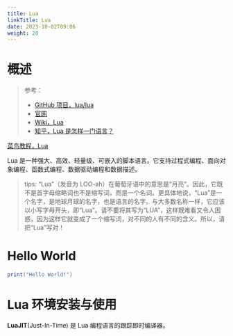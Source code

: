 ```yaml
---
title: Lua
linkTitle: Lua
date: 2023-10-02T09:06
weight: 20
---
```


# 概述

> 参考：
> 
> - [GitHub 项目，lua/lua](https://github.com/lua/lua)
> - [官网](https://www.lua.org/about.html)
> - [Wiki，Lua](https://en.wikipedia.org/wiki/Lua_(programming_language))
> - [知乎，Lua 是怎样一门语言？](https://www.zhihu.com/question/19841006)

[菜鸟教程，Lua](https://www.runoob.com/lua/lua-tutorial.html)

Lua 是一种强大、高效、轻量级、可嵌入的脚本语言。它支持过程式编程、面向对象编程、函数式编程、数据驱动编程和数据描述。

> tips: “Lua”（发音为 LOO-ah）在葡萄牙语中的意思是“月亮”。因此，它既不是首字母缩略词也不是缩写词，而是一个名词。更具体地说，“Lua”是一个名字，是地球月球的名字，也是语言的名字。与大多数名称一样，它应该以小写字母开头，即“Lua”。请不要将其写为“LUA”，这样既难看又令人困惑，因为这样它就变成了一个缩写词，对不同的人有不同的含义。所以，请把“Lua”写对！

# Hello World

```lua
print("Hello World!")
```

# Lua 环境安装与使用

**LuaJIT**(Just-In-Time) 是 Lua 编程语言的跟踪即时编译器。
